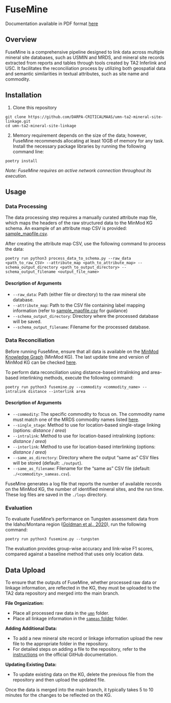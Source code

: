 # FuseMine
Documentation available in PDF format [here](https://github.com/DARPA-CRITICALMAAS/umn-ta2-mineral-site-linkage/blob/main/FuseMine%20Usage%20Documentation.pdf)

## Overview
FuseMine is a comprehensive pipeline designed to link data across multiple mineral site databases, such as USMIN and MRDS, and mineral site records extracted from reports and tables through tools created by TA2 Inferlink and USC. It facilitates the reconciliation process by utilizing both geospatial data and semantic similarities in textual attributes, such as site name and commodity. 

## Installation
1. Clone this repository
```
git clone https://github.com/DARPA-CRITICALMAAS/umn-ta2-mineral-site-linkage.git
cd umn-ta2-mineral-site-linkage
```

2. Memory requirement depends on the size of the data; however, FuseMine recommends allocating at least 10GB of memory for any task. Install the necessary package libraries by running the following command line:
```
poetry install
```
*Note: FuseMine requires an active network connection throughout its execution.*

## Usage
### Data Processing
The data processing step requires a manually curated attribute map file, which maps the headers of the raw structured data to the MinMod KG schema. An example of an attribute map CSV is provided: [sample_mapfile.csv](https://github.com/DARPA-CRITICALMAAS/umn-ta2-mineral-site-linkage/blob/main/sample_mapfile.csv).

After creating the attribute map CSV, use the following command to process the data:
```
poetry run python3 process_data_to_schema.py --raw_data <path_to_raw_CSV> --attribute_map <path_to_attribute_map> --schema_output_directory <path_to_output_directory> --schema_output_filename <output_file_name>
```
#### Description of Arguments
<!-- The following command-line arguments are required for data preprocessing: -->
- `--raw_data`: Path (either file or directory) to the raw mineral site database.
- `--attribute_map`: Path to the CSV file containing label mapping information (refer to [sample_mapfile.csv](https://github.com/DARPA-CRITICALMAAS/umn-ta2-mineral-site-linkage/blob/main/sample_mapfile.csv) for guidance)
- `--schema_output_directory`: Directory where the processed database will be saved.
- `--schema_output_filename`: Filename for the processed database.

### Data Reconciliation
Before running FuseMine, ensure that all data is available on the [MinMod Knowledge Graph](https://minmod.isi.edu/) (MinMod KG). The last update time and version of MinMod KG can be checked [here](https://minmod.isi.edu/resource/kg).

To perform data reconciliation using distance-based intralinking and area-based interlinking methods, execute the following command: 
```
poetry run python3 fusemine.py --commodity <commodity_name> --intralink distance --interlink area
```

#### Description of Arguments
<!-- The following command-line arguments are available to customize FuseMine: -->
- `--commodity`: The specific commodity to focus on. The commodity name must match one of the MRDS commodity names listed [here](https://github.com/DARPA-CRITICALMAAS/ta2-minmod-data/blob/main/data/entities/commodity.csv).
- `--single_stage`: Method to use for location-based single-stage linking (options: *distance* / *area*)
- `--intralink`: Method to use for location-based intralinking (options: *distance* / *area*)
- `--interlink`: Method to use for location-based interlinking (options: *distance* / *area*)
- `--same_as_directory`: Directory where the output “same as” CSV files will be stored (default: `./output`).
- `--same_as_filename`: Filename  for the “same as” CSV file (default: `./<commodity>_sameas.csv`).

FuseMine generates a log file that reports the number of available records on the MinMod KG, the number of identified mineral sites, and the run time. These log files are saved in the `./logs` directory.

### Evaluation
To evaluate FuseMine’s performance on Tungsten assessment data from the Idaho/Montana region ([Goldman et al., 2020](https://www.sciencebase.gov/catalog/item/5f1f058682cef313ed8e9e91)), run the following command:

```
poetry run python3 fusemine.py --tungsten
```
The evaluation provides group-wise accuracy and link-wise F1 scores, compared against a baseline method that uses only location data. 

## Data Upload
To ensure that the outputs of FuseMine, whether processed raw data or linkage information, are reflected in the KG, they must be uploaded to the TA2 data repository and merged into the main branch.

**File Organization:**
- Place all processed raw data in the [`umn`](https://github.com/DARPA-CRITICALMAAS/ta2-minmod-data/tree/main/data/umn) folder.
- Place all linkage information in the [`sameas` folder](https://github.com/DARPA-CRITICALMAAS/ta2-minmod-data/tree/main/data/umn/sameas) folder.


**Adding Additional Data:**
- To add a new mineral site record or linkage information upload the new file to the appropriate folder in the repository.
- For detailed steps on adding a file to the repository, refer to the [instructions](https://docs.github.com/en/repositories/working-with-files/managing-files/adding-a-file-to-a-repository) on the official GitHub documentation. 


**Updating Existing Data:**
- To update existing data on the KG, delete the previous file from the repository and then upload the updated file.

Once the data is merged into the main branch, it typically takes 5 to 10 minutes for the changes to be reflected on the KG.
